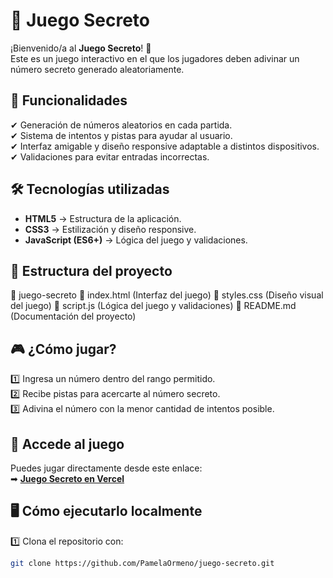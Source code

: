 # 🎲 Juego Secreto

¡Bienvenido/a al **Juego Secreto**! 🚀  
Este es un juego interactivo en el que los jugadores deben adivinar un número secreto generado aleatoriamente.

## 🚀 Funcionalidades
✔ Generación de números aleatorios en cada partida.  
✔ Sistema de intentos y pistas para ayudar al usuario.  
✔ Interfaz amigable y diseño responsive adaptable a distintos dispositivos.  
✔ Validaciones para evitar entradas incorrectas.  

## 🛠️ Tecnologías utilizadas
- **HTML5** → Estructura de la aplicación.  
- **CSS3** → Estilización y diseño responsive.  
- **JavaScript (ES6+)** → Lógica del juego y validaciones.  

## 📂 Estructura del proyecto
📂 juego-secreto
   📄 index.html (Interfaz del juego)
   📄 styles.css (Diseño visual del juego)
   📄 script.js (Lógica del juego y validaciones)
   📄 README.md (Documentación del proyecto)

## 🎮 ¿Cómo jugar?
1️⃣ Ingresa un número dentro del rango permitido.  
2️⃣ Recibe pistas para acercarte al número secreto.  
3️⃣ Adivina el número con la menor cantidad de intentos posible.  

## 🔗 Accede al juego
Puedes jugar directamente desde este enlace:  
➡ **[Juego Secreto en Vercel](https://juego-secreto-peach.vercel.app/)**

## 🖥️ Cómo ejecutarlo localmente
1️⃣ Clona el repositorio con:  
   ```sh
   git clone https://github.com/PamelaOrmeno/juego-secreto.git

